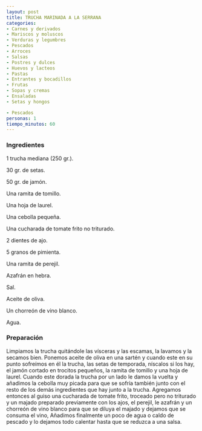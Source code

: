 ```yaml
---
layout: post
title: TRUCHA MARINADA A LA SERRANA
categories:
- Carnes y derivados
- Mariscos y moluscos
- Verduras y legumbres
- Pescados
- Arroces
- Salsas
- Postres y dulces
- Huevos y lacteos
- Pastas
- Entrantes y bocadillos
- Frutas
- Sopas y cremas
- Ensaladas
- Setas y hongos

- Pescados
personas: 1 
tiempo_minutos: 60 
---
```

<h3>Ingredientes</h3>
1 trucha mediana (250 gr.).

30 gr. de setas.

50 gr. de jamón.

Una ramita de tomillo.

Una hoja de laurel.

Una cebolla pequeña.

Una cucharada de tomate frito no triturado.

2 dientes de ajo.

5 granos de pimienta.

Una ramita de perejil.

Azafrán en hebra.

Sal.

Aceite de oliva.

Un chorreón de vino blanco.

Agua.

<h3>Preparación</h3>
Limpiamos la trucha quitándole las vísceras y las escamas, la lavamos y la secamos bien. Ponemos aceite de oliva en una sartén y cuando este en su punto sofreímos en él la trucha, las setas de temporada, níscalos si los hay, el jamón cortado en trocitos pequeños, la ramita de tomillo y una hoja de laurel. Cuando este dorada la trucha por un lado le damos la vuelta y añadimos la cebolla muy picada para que se sofría también junto con el resto de los demás ingredientes que hay junto a la trucha. Agregamos entonces al guiso una cucharada de tomate frito, troceado pero no triturado y un majado preparado previamente con los ajos, el perejil, le azafrán y un chorreón de vino blanco para que se diluya el majado y dejamos que se consuma el vino, Añadimos finalmente un poco de agua o caldo de pescado y lo dejamos todo calentar hasta que se reduzca a una salsa.

